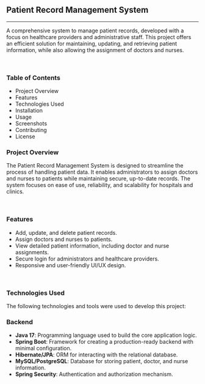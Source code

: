 <b><h2>Patient Record Management System</h2></b>
<hr>
<p>A comprehensive system to manage patient records, developed with a focus on healthcare providers and administrative staff. This project offers an efficient solution for maintaining, updating, and retrieving patient information, while also allowing the assignment of doctors and nurses.</p>
<br>
<b><h3>Table of Contents</h3></b>
<ul>
  <li>Project Overview</li>
  <li>Features</li>
  <li>Technologies Used</li>
  <li>Installation</li>
  <li>Usage</li>
  <li>Screenshots</li>
  <li>Contributing</li>
  <li>License</li>
</ul>

<b><h3>Project Overview</h3></b>
<p>The Patient Record Management System is designed to streamline the process of handling patient data. It enables administrators to assign doctors and nurses to patients while maintaining secure, up-to-date records. The system focuses on ease of use, reliability, and scalability for hospitals and clinics.</p>
<br>
<b><h3>Features</h3></b>
<ul>
  <li>Add, update, and delete patient records.</li>
  <li>Assign doctors and nurses to patients.</li>
  <li>View detailed patient information, including doctor and nurse assignments.</li>
  <li>Secure login for administrators and healthcare providers.</li>
  <li>Responsive and user-friendly UI/UX design.</li>
</ul>
<br>
<b><h3>Technologies Used</h3></b>
<p>The following technologies and tools were used to develop this project:</p>
<b><h3>Backend</h3></b>
<ul>
  <li><strong>Java 17</strong>: Programming language used to build the core application logic.</li>
  <li><strong>Spring Boot</strong>: Framework for creating a production-ready backend with minimal configuration.</li>
  <li><strong>Hibernate/JPA</strong>: ORM for interacting with the relational database.</li>
  <li><strong>MySQL/PostgreSQL</strong>: Database for storing patient, doctor, and nurse information.</li>
  <li><strong>Spring Security</strong>: Authentication and authorization mechanism.</li>
</ul>

